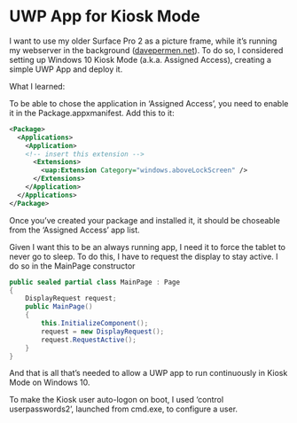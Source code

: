 ﻿# UWP App for Kiosk Mode

I want to use my older Surface Pro 2 as a picture frame, while it’s running my webserver in the background ([davepermen.net](https://davepermen.net)).
To do so, I considered setting up Windows 10 Kiosk Mode (a.k.a. Assigned Access), creating a simple UWP App and deploy it.

What I learned:

To be able to chose the application in ‘Assigned Access’, you need to enable it in the Package.appxmanifest. Add this to it:

```xml
<Package>
  <Applications>
    <Application>
    <!-- insert this extension -->
      <Extensions>
        <uap:Extension Category="windows.aboveLockScreen" />
      </Extensions>
    </Application>
  </Applications>
</Package>
```

Once you’ve created your package and installed it, it should be choseable from the ‘Assigned Access’ app list.

Given I want this to be an always running app, I need it to force the tablet to never go to sleep. To do this, I have to request the display to stay active. I do so in the MainPage constructor

```csharp
public sealed partial class MainPage : Page
{
    DisplayRequest request;
    public MainPage()
    {
        this.InitializeComponent();
        request = new DisplayRequest();
        request.RequestActive();
    }
}
```

And that is all that’s needed to allow a UWP app to run continuously in Kiosk Mode on Windows 10.

To make the Kiosk user auto-logon on boot, I used ‘control userpasswords2’, launched from cmd.exe, to configure a user.